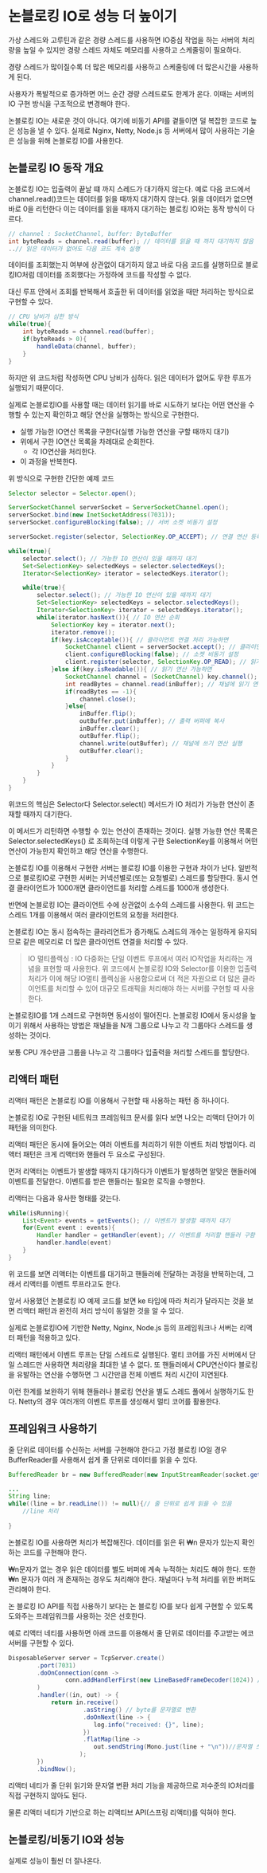 # 논블로킹 IO로 성능 더 높이기
가상 스레드와 고루틴과 같은 경량 스레드를 사용하면 IO중심 작업을 하는 서버의 처리량을 높일 수 있지만 경량 스레드 자체도 메모리를 사용하고 스케줄링이 필요하다.

경량 스레드가 많이질수록 더 많은 메모리를 사용하고 스케줄링에 더 많은시간을 사용하게 된다.

사용자가 폭발적으로 증가하면 어느 순간 경량 스레드로도 한계가 온다. 이때는 서버의 IO 구현 방식을 구조적으로 변경해야 한다. 

논블로킹 IO는 새로운 것이 아니다. 여기에 비동기 API를 곁들이면 덜 복잡한 코드로 높은 성능을 낼 수 있다. 실제로 Nginx, Netty, Node.js 등 서버에서 많이 사용하는 기술은 성능을 위해 논블로킹 IO를 사용한다.

## 논블로킹 IO 동작 개요
논블로킹 IO는 입출력이 끝날 떄 까지 스레드가 대기하지 않는다. 예로 다음 코드에서 channel.read()코드는 데이터를 읽을 때까지 대기하지 않는다. 읽을 데이터가 없으면 바로 0을 리턴한다 이는 데이터를 읽을 때까지 대기하는 블로킹 IO와는 동작 방식이 다르다.

```java
// channel : SocketChannel, buffer: ByteBuffer
int byteReads = channel.read(buffer); // 데이터를 읽을 때 까지 대기하지 않음
..// 읽은 데이터가 없어도 다음 코드 계속 실행
```

데이터를 조회했는지 여부에 상관없이 대기하지 않고 바로 다음 코드를 실행하므로 블로킹IO처럼 데이터를 조회했다는 가정하에 코드를 작성할 수 없다.

대신 루프 안에서 조회를 반복해서 호출한 뒤 데이터를 읽었을 때만 처리하는 방식으로 구현할 수 있다.

```java
// CPU 낭비가 심한 방식
while(true){
    int byteReads = channel.read(buffer);
    if(byteReads > 0){
        handleData(channel, buffer);
    } 
}
```
하지만 위 코드처럼 작성하면 CPU 낭비가 심하다. 읽은 데이터가 없어도 무한 루프가 실행되기 때문이다.

실제로 논블로킹IO를 사용할 때는 데이터 읽기를 바로 시도하기 보다는 어떤 연산을 수행할 수 있는지 확인하고 해당 연산을 실행하는 방식으로 구현한다.

- 실행 가능한 IO연산 목록을 구한다(실행 가능한 연산을 구할 때까지 대기)
- 위에서 구한 IO연산 목록을 차례대로 순회한다.
    - 각 IO연산을 처리한다.
- 이 과정을 반복한다.

위 방식으로 구현한 간단한 예제 코드
```java
Selector selector = Selector.open();

ServerSocketChannel serverSocket = ServerSocketChannel.open();
serverSocket.bind(new InetSocketAddress(7031));
serverSocket.configureBlocking(false); // 서버 소켓 비동기 설정

serverSocket.register(selector, SelectionKey.OP_ACCEPT); // 연결 연산 등록

while(true){
    selector.select(); // 가능한 IO 연산이 있을 때까지 대기
    Set<SelectionKey> selectedKeys = selector.selectedKeys();
    Iterator<SelectionKey> iterator = selectedKeys.iterator();

    while(true){
        selector.select(); // 가능한 IO 연산이 있을 때까지 대기
        Set<SelectionKey> selectedKeys = selector.selectedKeys();
        Iterator<SelectionKey> iterator = selectedKeys.iterator();
        while(iterator.hasNext()){ // IO 연산 순회
            SelectionKey key = iterator.next();
            iterator.remove(); 
            if(key.isAcceptable()){ // 클라이언트 연결 처리 가능하면
                SocketChannel client = serverSocket.accept(); // 클라이언트 연결 처리
                client.configureBlocking(false); // 소켓 비동기 설정
                client.register(selector, SelectionKey.OP_READ); // 읽기 연산 등록
            }else if(key.isReadable()){ // 읽기 연산 가능하면
                SocketChannel channel = (SocketChannel) key.channel(); // 채널 구함
                int readBytes = channel.read(inBuffer); // 채널에 읽기 연산 실행
                if(readBytes == -1){
                    channel.close();
                }else{
                    inBuffer.flip();
                    outBuffer.put(inBuffer); // 출력 버퍼에 복사
                    inBuffer.clear();
                    outBuffer.flip();
                    channel.write(outBuffer); // 채널에 쓰기 연산 실행
                    outBuffer.clear();
                }
            }
        }
    }
}
```
위코드의 핵심은 Selector다 Selector.select() 메서드가 IO 처리가 가능한 연산이 존재할 때까지 대기한다.

이 메서드가 리턴하면 수행할 수 있는 연산이 존재하는 것이다. 실행 가능한 연산 목록은 Selector.selectedKeys() 로 조회하는데 이렇게 구한 SelectionKey를 이용해서 어떤 연산이 가능한지 확인하고 해당 연산을 수행한다. 

논블로킹 IO를 이용해서 구현한 서버는 블로킹 IO를 이용한 구현과 차이가 난다. 일반적으로 블로킹IO로 구현한 서버는 커넥션별로(또는 요청별로) 스레드를 할당한다. 동시 연결 클라이언트가 1000개면 클라이언트를 처리할 스레드를 1000개 생성한다.

반면에 논블로킹 IO는 클라이언트 수에 상관없이 소수의 스레드를 사용한다. 위 코드는 스레드 1개를 이용해서 여러 클라이언트의 요청을 처리한다. 

논블로킹 IO는 동시 접속하는 클라리언트가 증가해도 스레드의 개수는 일정하게 유지되므로 같은 메모리로 더 많은 클라이언트 연결을 처리할 수 있다.

> IO 멀티플렉싱 : IO 다중화는 단일 이벤트 루프에서 여러 IO작업을 처리하는 개념을 표현할 때 사용한다. 위 코드에서 논블로킹 IO와 Selector를 이용한 입출력 처리가 이에 해당 IO멀티 플렉싱을 사용함으로써 더 적은 자원으로 더 많은 클라이언트를 처리할 수 있어 대규모 트래픽을 처리해야 하는 서버를 구현할 때 사용한다.

논블로킹IO를 1개 스레드로 구현하면 동시성이 떨어진다. 논블로킹 IO에서 동시성을 높이기 위해서 사용하는 방법은 채널들을 N개 그룹으로 나누고 각 그룹마다 스레드를 생성하는 것이다.

보통 CPU 개수만큼 그룹을 나누고 각 그룹마다 입출력을 처리할 스레드를 할당한다.

## 리액터 패턴
리액터 패턴은 논블로킹 IO를 이용해서 구현할 때 사용하는 패턴 중 하나이다.

논블로킹 IO로 구현된 네트워크 프레임워크 문서를 읽다 보면 나오는 리액터 단어가 이 패턴을 의미한다.

리액터 패턴은 동시에 들어오는 여러 이벤트를 처리하기 위한 이벤트 처리 방법이다. 리액터 패턴은 크게 리액터와 핸들러 두 요소로 구성된다.

먼저 리액터는 이벤트가 발생할 때까지 대기하다가 이벤트가 발생하면 알맞은 핸들러에 이벤트를 전달한다. 이벤트를 받은 핸들러는 필요한 로직을 수행한다.

리액터는 다음과 유사한 형태를 갖는다.
```java
while(isRunning){
    List<Event> events = getEvents(); // 이벤트가 발생할 때까지 대기
    for(Event event : events){
        Handler handler = getHandler(event); // 이벤트를 처리할 핸들러 구함
        handler.handle(event)
    }
}
```

위 코드를 보면 리액터는 이벤트를 대기하고 핸들러에 전달하는 과정을 반복하는데, 그래서 리액터를 이벤트 루프라고도 한다.

앞서 사용했던 논블로킹 IO 예제 코드를 보면 ke 타입에 따라 처리가 달라지는 것을 보면 리액터 패턴과 완전히 처리 방식이 동일한 것을 알 수 있다.

실제로 논블로킹IO에 기반한 Netty, Nginx, Node.js 등의 프레임워크나 서버는 리액터 패턴을 적용하고 있다.

리액터 패턴에서 이벤트 루프는 단일 스레드로 실행된다. 멀티 코어를 가진 서버에서 단일 스레드만 사용하면 처리량을 최대한 낼 수 없다. 또 핸들러에서 CPU연산이다 블로킹을 유발하는 연산을 수행하면 그 시간만큼 전체 이벤트 처리 시간이 지연된다.

이런 한계를 보완하기 위해 핸들러나 블로킹 연산을 별도 스레드 풀에서 실행하기도 한다. Netty의 경우 여러개의 이벤트 루프를 생성해서 멀티 코어를 활용한다.

## 프레임워크 사용하기
줄 단위로 데이터를 수신하는 서버를 구현해야 한다고 가정 블로킹 IO일 경우 BufferReader를 사용해서 쉽게 줄 단위로 데이터를 읽을 수 있다.

```java
BufferedReader br = new BufferedReader(new InputStreamReader(socket.getInputStream()), "UTF-8");

...
String line;
while((line = br.readLine()) != null){// 줄 단위로 쉽게 읽을 수 있음
    //line 처리
    
}
```

논블로킹 IO를 사용하면 처리가 복잡해진다. 데이터를 읽은 뒤 ₩n 문자가 있는지 확인하는 코드를 구현해야 한다.

₩n문자가 없는 경우 읽은 데이터를 별도 버퍼에 계속 누적하는 처리도 해야 한다. 또한  ₩n 문자가 여러 개 존재하는 경우도 처리해야 한다. 채널마다 누적 처리를 위한 버퍼도 관리해야 한다.

논 블로킹 IO API를 직접 사용하기 보다는 논 블로킹 IO를 보다 쉽게 구현할 수 있도록 도와주는 프레임워크를 사용하는 것은 선호한다.

예로 리액터 네티를 사용하면 아래 코드를 이용해서 줄 단위로 데이터를 주고받는 에코서버를 구현할 수 있다.
```java
DisposableServer server = TcpServer.create()
        .port(7031)
        .doOnConnection(conn -> 
                conn.addHandlerFirst(new LineBasedFrameDecoder(1024)) // 줄 단위 읽기 처리
        )
        .handler((in, out) -> {
            return in.receive()
                     .asString() // byte를 문자열로 변환
                     .doOnNext(line -> {
                        log.info("received: {}", line);
                     })
                     .flatMap(line ->
                        out.sendString(Mono.just(line + "\n"))//문자열 쓰기
                    );
        })
        .bindNow();

```
리액터 네티가 줄 단위 읽기와 문자열 변환 처리 기능을 제공하므로 저수준의 IO처리를 직접 구현하지 않아도 된다. 

물론 리액터 네티가 기반으로 하는 리액티브 API(스프링 리액터)를 익혀야 한다.

## 논블로킹/비동기 IO와 성능
실제로 성능이 훨씬 더 잘나온다.